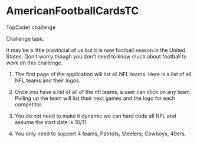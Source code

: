 # AmericanFootballCardsTC
TopCoder challenge

Challenge task:

It may be a little provincial of us but it is now football season in the United States.  Don't worry though you don't need to know much about football to work on this challenge.  

1) The first page of the application will list all NFL teams.  Here is a list of all NFL teams and their logos.

2) Once you have a list of all of the nfl teams, a user can click on any team.  Pulling up the team will list their next games and the logo for each competitor.  

3) You do not need to make it dynamic we can hard code all NFL and assume the start date is 10/11.  

4) You only need to support 4 teams, Patriots, Steelers, Cowboys, 49ers.
